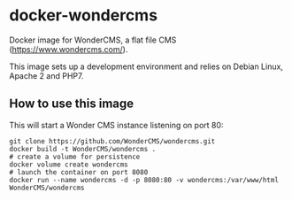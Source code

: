 # docker-wondercms
Docker image for WonderCMS, a flat file CMS (https://www.wondercms.com/).

This image sets up a development environment and relies on Debian Linux, Apache 2 and PHP7.

## How to use this image

This will start a Wonder CMS instance listening on port 80:

```
git clone https://github.com/WonderCMS/wondercms.git
docker build -t WonderCMS/wondercms .
# create a volume for persistence
docker volume create wondercms
# launch the container on port 8080
docker run --name wondercms -d -p 8080:80 -v wondercms:/var/www/html WonderCMS/wondercms
```
